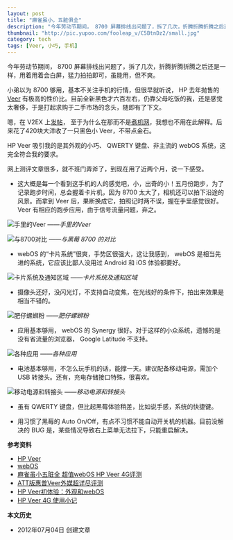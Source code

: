 ```yaml
---
layout: post
title: "麻雀虽小，五脏俱全"
description: "今年劳动节期间， 8700 屏幕排线出问题了，拆了几次，折腾折腾折腾之后还是一样，用着用着会白屏，猛力拍拍即可，虽能用，但不爽。小弟以为 8700 够用，基本不关注手机的行情，但很早就听说， HP 去年抛售的 Veer 有极高的性价比。"
thumbnail: "http://pic.yupoo.com/fooleap_v/C5BtnDz2/small.jpg"
category: tech
tags: [Veer, 小巧, 手机]
---
```


今年劳动节期间， 8700 屏幕排线出问题了，拆了几次，折腾折腾折腾之后还是一样，用着用着会白屏，猛力拍拍即可，虽能用，但不爽。

小弟以为 8700 够用，基本不关注手机的行情，但很早就听说， HP 去年抛售的 [Veer](http://en.wikipedia.org/wiki/HP_Veer) 有极高的性价比。目前全新黑色才六百左右，仍靠父母吃饭的我，还是感觉太奢侈，于是打起求购于二手市场的念头，随即有了下文。

嗯，在 V2EX 上[发帖](http://www.v2ex.com/t/34487)， 至于为什么在那而不是[煮机网](http://www.zoopda.com/)，我想也不用在此解释。后来花了420块大洋收了一只黑色小 Veer，不带点金石。

HP Veer 吸引我的是其外观的小巧、 QWERTY 键盘、非主流的 webOS 系统，这完全符合我的要求。

网上测评文章很多，就不班门弄斧了，到现在用了近两个月，说一下感受。

* 这大概是每一个看到这手机的人的感觉吧，小，出奇的小！五月份跑步，为了记录跑步时间，总会握着卡片机，因为 8700 太大了，相机还可以拍下沿途的风景。而拿到 Veer 后，果断换成它，拍照记时两不误，握在手里感觉很好。 Veer 有相应的跑步应用，由于信号流量问题，弃之。

![手里的Veer](http://pic.yupoo.com/fooleap_v/C5BtnDz2/U3i4Z.jpg)
*——手里的Veer*

![与8700对比](http://pic.yupoo.com/fooleap_v/C5BtmbZB/vLf6j.jpg") 
*——与黑莓 8700 的对比*

* webOS 的“卡片系统”很爽，手势区很强大，这让我感到， webOS 是相当先进的系统，它应该比鄙人没用过 Android 和 iOS 体验都要好。

![卡片系统及通知区域](http://pic.yupoo.com/fooleap_v/C5BvO4Qz/xvGWp.png)
*——卡片系统及通知区域*

* 摄像头还好，没闪光灯，不支持自动变焦，在光线好的条件下，拍出来效果是相当不错的。

![肥仔螺蛳粉](http://pic.yupoo.com/fooleap_v/C5BwDYxE/khxw4.jpg)
*——肥仔螺蛳粉*

* 应用基本够用， webOS 的 Synergy 很好。对于这样的小众系统，遗憾的是没有省流量的浏览器， Google Latitude 不支持。

![各种应用](http://pic.yupoo.com/fooleap_v/C5BvPI2w/2Uwtc.png)
*——各种应用*

* 电池基本够用，不怎么玩手机的话，能撑一天。建议配备移动电源，需加个 USB 转接头。还有，充电存储接口特殊，很喜欢。

![移动电源和转接头](http://pic.yupoo.com/fooleap_v/C5BxYElO/Y4lgO.jpg)
*——移动电源和转接头*

* 虽有 QWERTY 键盘，但比起黑莓体验稍差，比如说手感，系统的快捷键。

* 用习惯了黑莓的 Auto On/Off，有点不习惯不能自动开关机的机器。目前没解决的 BUG 是，某些情况导致右上菜单无法拉下，只能重启解决。

**参考资料**

* [HP Veer](http://en.wikipedia.org/wiki/HP_Veer)
* [webOS](http://en.wikipedia.org/wiki/WebOS)
* [麻雀虽小五脏全 超值webOS HP Veer 4G评测](http://mobile.zol.com.cn/252/2525007_all.html)
* [ATT版惠普Veer外媒超详尽评测](http://www.weboshome.com/2011/05/review-att-hp-veer-4g/)
* [HP Veer初体验：外观和webOS](http://imtx.me/archives/1664.html)
* [HP Veer 4G 使用小记](http://lightcss.com/hp-veer-app/)

**本文历史**

* 2012年07月04日 创建文章
